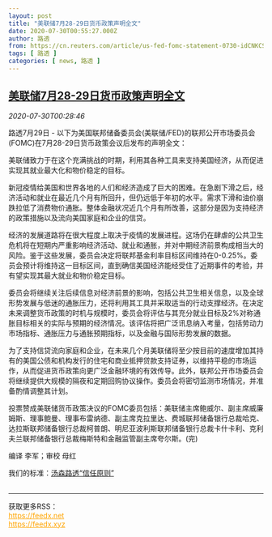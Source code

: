 ```yaml
---
layout: post
title: "美联储7月28-29日货币政策声明全文"
date: 2020-07-30T00:55:27.000Z
author: 路透
from: https://cn.reuters.com/article/us-fed-fomc-statement-0730-idCNKCS24V023
tags: [ 路透 ]
categories: [ news, 路透 ]
---
```

<!--1596070527000-->
[美联储7月28-29日货币政策声明全文](https://cn.reuters.com/article/us-fed-fomc-statement-0730-idCNKCS24V023)
------

<div>
<div><i>2020-07-30T00:28:46</i></div><div class="StandardArticleBody_body"><p>路透7月29日 - 以下为美国联邦储备委员会(美联储/FED)的联邦公开市场委员会(FOMC)在7月28-29日货币政策会议后发布的声明全文：  </p><p>美联储致力于在这个充满挑战的时期，利用其各种工具来支持美国经济，从而促进实现其就业最大化和物价稳定的目标。 </p><p>新冠疫情给美国和世界各地的人们和经济造成了巨大的困难。在急剧下滑之后，经济活动和就业在最近几个月有所回升，但仍远低于年初的水平。需求下滑和油价崩跌拉低了消费物价通胀。整体金融状况近几个月有所改善，这部分是因为支持经济的政策措施以及流向美国家庭和企业的信贷。 </p><p>经济的发展道路将在很大程度上取决于疫情的发展进程。这场仍在肆虐的公共卫生危机将在短期内严重影响经济活动、就业和通胀，并对中期经济前景构成相当大的风险。鉴于这些发展，委员会决定将联邦基金利率目标区间维持在0-0.25%。委员会预计将维持这一目标区间，直到确信美国经济能经受住了近期事件的考验，并有望实现其最大就业和物价稳定目标。 </p><p>委员会将继续关注后续信息对经济前景的影响，包括公共卫生相关信息，以及全球形势发展与低迷的通胀压力，还将利用其工具并采取适当的行动支撑经济。在决定未来调整货币政策的时机与规模时，委员会将评估与其充分就业目标及2%对称通胀目标相关的实际与预期的经济情况。该评估将把广泛讯息纳入考量，包括劳动力市场指标、通胀压力与通胀预期指标，以及金融与国际形势发展的数据。 </p><p>为了支持信贷流向家庭和企业，在未来几个月美联储将至少按目前的速度增加其持有的美国公债和机构发行的住宅和商业抵押贷款支持证券，以维持平稳的市场运作，从而促进货币政策向更广泛金融环境的有效传导。此外，联邦公开市场委员会将继续提供大规模的隔夜和定期回购协议操作。委员会将密切监测市场情况，并准备酌情调整其计划。 </p><p>投票赞成美联储货币政策决议的FOMC委员包括：美联储主席鲍威尔、副主席威廉姆斯、理事鲍曼、理事布雷纳德、副主席克拉里达、费城联邦储备银行总裁哈克、达拉斯联邦储备银行总裁柯普朗、明尼亚波利斯联邦储备银行总裁卡什卡利、克利夫兰联邦储备银行总裁梅斯特和金融监管副主席夸尔斯。(完)  </p><div class="Attribution_container"><div class="Attribution_attribution"><p class="Attribution_content">编译 李军；审校 母红 </p></div></div><div class="StandardArticleBody_trustBadgeContainer"><span class="StandardArticleBody_trustBadgeTitle">我们的标准：</span><span class="trustBadgeUrl"><a href="https://www.thomsonreuters.cn/content/dam/openweb/documents/pdf/china/brochures/about-us-1.pdf">汤森路透“信任原则”</a></span></div></div><br><hr><div>获取更多RSS：<br><a href="https://feedx.net" style="color:orange" target="_blank">https://feedx.net</a> <br><a href="https://feedx.xyz" style="color:orange" target="_blank">https://feedx.xyz</a><br></div>
</div>
